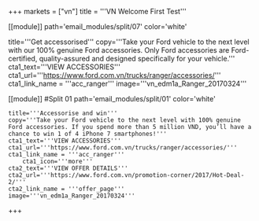 +++
markets = ["vn"]
title = '''VN Welcome First Test'''

 [[module]]
path='email_modules/split/07'
color='white'

title='''Get accessorised'''
copy='''Take your Ford vehicle to the next level with our 100% genuine Ford accessories. Only Ford accessories are Ford-certified, quality-assured and designed specifically for your vehicle.'''
cta1_text='''VIEW ACCESSORIES'''
cta1_url='''https://www.ford.com.vn/trucks/ranger/accessories/'''
cta1_link_name = '''acc_ranger'''
image='''vn_edm1a_Ranger_20170324'''


[[module]] #Split 01
path='email_modules/split/01'
color='white'

	title='''Accessorise and win'''
	copy='''Take your Ford vehicle to the next level with 100% genuine Ford accessories. If you spend more than 5 million VND, you’ll have a chance to win 1 of 4 iPhone 7 smartphones!'''
	cta1_text='''VIEW ACCESSORIES'''
	cta1_url='''https://www.ford.com.vn/trucks/ranger/accessories/'''
	cta1_link_name = '''acc_ranger'''
		cta1_icon='''more'''
	cta2_text='''VIEW OFFER DETAILS'''
	cta2_url='''https://www.ford.com.vn/promotion-corner/2017/Hot-Deal-2/'''
	cta2_link_name = '''offer_page'''
	image='''vn_edm1a_Ranger_20170324'''


+++